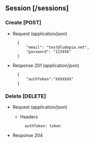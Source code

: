 ## Session [/sessions]

### Create [POST]

+ Request (application/json)

        {
            "email": "test@ludopia.net",
            "password": "123456"
        }

+ Response 201 (application/json)

        {
            "authToken":"XXXXXXX"
        }

### Delete [DELETE]

+ Request (application/json)

    + Headers

            authToken: token

+ Response 204
